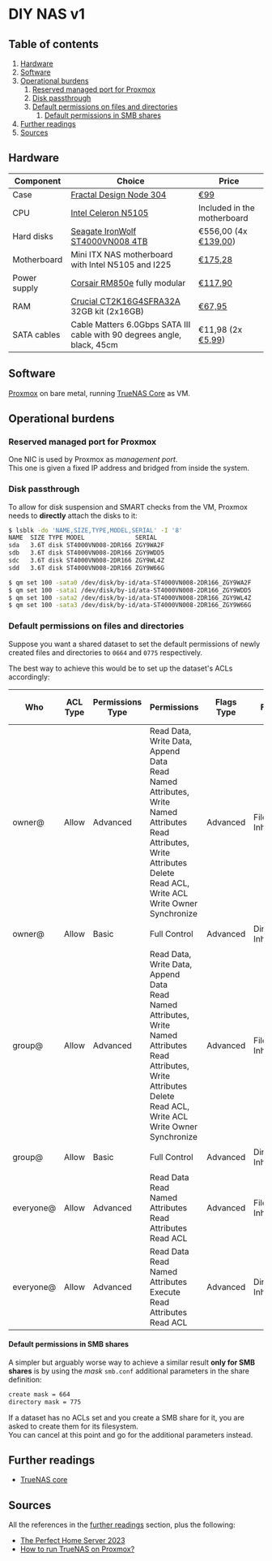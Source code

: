# DIY NAS v1

## Table of contents <!-- omit in toc -->

1. [Hardware](#hardware)
1. [Software](#software)
1. [Operational burdens](#operational-burdens)
   1. [Reserved managed port for Proxmox](#reserved-managed-port-for-proxmox)
   1. [Disk passthrough](#disk-passthrough)
   1. [Default permissions on files and directories](#default-permissions-on-files-and-directories)
      1. [Default permissions in SMB shares](#default-permissions-in-smb-shares)
1. [Further readings](#further-readings)
1. [Sources](#sources)

## Hardware

| Component    | Choice                                                                  | Price                                                              |
| ------------ | ----------------------------------------------------------------------- | ------------------------------------------------------------------ |
| Case         | [Fractal Design Node 304]                                               | [€99][amazon  fractal design node 304]                             |
| CPU          | [Intel Celeron N5105]                                                   | Included in the motherboard                                        |
| Hard disks   | [Seagate IronWolf ST4000VN008 4TB]                                      | €556,00 (4x [€139,00][coolblue  seagate ironwolf st4000vn008 4tb]) |
| Motherboard  | Mini ITX NAS motherboard with Intel N5105 and I225                      | [€175,28][amazon  nas motherboard]                                 |
| Power supply | [Corsair RM850e] fully modular                                          | [€117,90][amazon  corsair rm850e 2023]                             |
| RAM          | [Crucial CT2K16G4SFRA32A] 32GB kit (2x16GB)                             | [€67,95][amazon  crucial ct2k16g4sfra32a]                          |
| SATA cables  | Cable Matters 6.0Gbps SATA III cable with 90 degrees angle, black, 45cm | €11,98 (2x [€5,99][amazon  cable matters sata cables])             |

## Software

[Proxmox] on bare metal, running [TrueNAS Core] as VM.

## Operational burdens

### Reserved managed port for Proxmox

One NIC is used by Proxmox as _management port_.<br/>
This one is given a fixed IP address and bridged from inside the system.

### Disk passthrough

To allow for disk suspension and SMART checks from the VM, Proxmox needs to **directly** attach the disks to it:

```sh
$ lsblk -do 'NAME,SIZE,TYPE,MODEL,SERIAL' -I '8'
NAME  SIZE TYPE MODEL              SERIAL
sda   3.6T disk ST4000VN008-2DR166 ZGY9WA2F
sdb   3.6T disk ST4000VN008-2DR166 ZGY9WDD5
sdc   3.6T disk ST4000VN008-2DR166 ZGY9WL4Z
sdd   3.6T disk ST4000VN008-2DR166 ZGY9W66G

$ qm set 100 -sata0 /dev/disk/by-id/ata-ST4000VN008-2DR166_ZGY9WA2F
$ qm set 100 -sata1 /dev/disk/by-id/ata-ST4000VN008-2DR166_ZGY9WDD5
$ qm set 100 -sata2 /dev/disk/by-id/ata-ST4000VN008-2DR166_ZGY9WL4Z
$ qm set 100 -sata3 /dev/disk/by-id/ata-ST4000VN008-2DR166_ZGY9W66G
```

### Default permissions on files and directories

Suppose you want a shared dataset to set the default permissions of newly created files and directories to `0664` and `0775` respectively.

The best way to achieve this would be to set up the dataset's ACLs accordingly:

| Who       | ACL Type | Permissions Type | Permissions                                                                                                                                                                                   | Flags Type | Flags             | Translated `getfacl` Tags                | Resulting Unix Permissions |
| --------- | -------- | ---------------- | --------------------------------------------------------------------------------------------------------------------------------------------------------------------------------------------- | ---------- | ----------------- | ---------------------------------------- | -------------------------- |
| owner@    | Allow    | Advanced         | Read Data, Write Data, Append Data<br/>Read Named Attributes, Write Named Attributes<br/>Read Attributes, Write Attributes<br/>Delete<br/>Read ACL, Write ACL<br/>Write Owner<br/>Synchronize | Advanced   | File Inherit      | `   owner@:rw-p-daARWcCos:f------:allow` | `-rw-------`               |
| owner@    | Allow    | Basic            | Full Control                                                                                                                                                                                  | Advanced   | Directory Inherit | `   owner@:rwxpDdaARWcCos:-d-----:allow` | `drwx------`               |
| group@    | Allow    | Advanced         | Read Data, Write Data, Append Data<br/>Read Named Attributes, Write Named Attributes<br/>Read Attributes, Write Attributes<br/>Delete<br/>Read ACL, Write ACL<br/>Write Owner<br/>Synchronize | Advanced   | File Inherit      | `   group@:rw-p-daARWcCos:f------:allow` | `----rw----`               |
| group@    | Allow    | Basic            | Full Control                                                                                                                                                                                  | Advanced   | Directory Inherit | `   group@:rwxpDdaARWcCos:-d-----:allow` | `d---rwx---`               |
| everyone@ | Allow    | Advanced         | Read Data<br/>Read Named Attributes<br/>Read Attributes<br/>Read ACL                                                                                                                          | Advanced   | File Inherit      | `everyone@:r-----a-R-c---:f------:allow` | `-------r--`               |
| everyone@ | Allow    | Advanced         | Read Data<br/>Read Named Attributes<br/>Execute<br/>Read Attributes<br/>Read ACL                                                                                                              | Advanced   | Directory Inherit | `everyone@:r-x---a-R-c---:-d-----:allow` | `d------r-x`               |

#### Default permissions in SMB shares

A simpler but arguably worse way to achieve a similar result **only for SMB shares** is by using the _mask_ `smb.conf` additional parameters in the share definition:

```txt
create mask = 664
directory mask = 775
```

If a dataset has no ACLs set and you create a SMB share for it, you are asked to create them for its filesystem.<br/>
You can cancel at this point and go for the additional parameters instead.

## Further readings

- [TrueNAS core]

## Sources

All the references in the [further readings] section, plus the following:

- [The Perfect Home Server 2023]
- [How to run TrueNAS on Proxmox?]

<!--
  References
  -->

<!-- Upstream -->
[corsair rm850e]: https://www.corsair.com/ww/en/p/psu/cp-9020249-ww/rme-series-rm850e-fully-modular-low-noise-atx-power-supply-cp-9020249-ww
[crucial ct2k16g4sfra32a]: https://eu.crucial.com/memory/ddr4/ct2k16g4sfra32a
[fractal design node 304]: https://www.fractal-design.com/products/cases/node/node-304/black/
[how to run truenas on proxmox?]: https://www.youtube.com/watch?v=M3pKprTdNqQ
[intel celeron n5105]: https://www.intel.com/content/www/us/en/products/sku/212328/intel-celeron-processor-n5105-4m-cache-up-to-2-90-ghz/specifications.html
[seagate ironwolf st4000vn008 4tb]: https://www.seagate.com/products/nas-drives/ironwolf-hard-drive/
[the perfect home server 2023]: https://www.youtube.com/watch?v=vjDoQA4C22c
[truenas core]: https://www.truenas.com/truenas-core/

<!-- In-article sections -->
[further readings]: #further-readings

<!-- Knowledge base -->
[proxmox]: ../proxmox.md

<!-- Others -->
[amazon  cable matters sata cables]: https://www.amazon.nl/dp/B018Y2LEBE/
[amazon  corsair rm850e 2023]: https://www.amazon.nl/dp/B0BVL17341/
[amazon  crucial ct2k16g4sfra32a]: https://www.amazon.nl/dp/B08C4X9VR5/
[amazon  fractal design node 304]: https://www.amazon.nl/dp/B009PIEMUC/
[amazon  nas motherboard]: https://www.amazon.nl/dp/B0BYVNZDGS/
[coolblue  seagate ironwolf st4000vn008 4tb]: https://www.coolblue.nl/en/product/750006/seagate-ironwolf-st4000vn008-4tb.html
